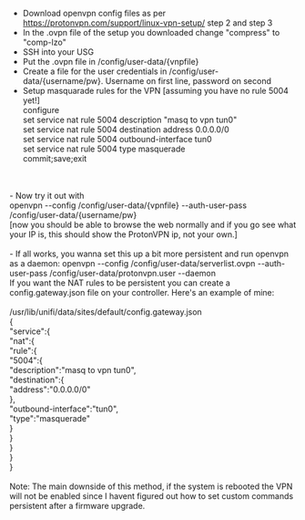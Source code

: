 - Download openvpn config files as per https://protonvpn.com/support/linux-vpn-setup/ step 2 and step 3
- In the .ovpn file of the setup you downloaded change "compress" to "comp-lzo"
- SSH into your USG
- Put the .ovpn file in /config/user-data/{vnpfile}
- Create a file for the user credentials in /config/user-data/{username/pw}. Username on first line, password on second
- Setup masquarade rules for the VPN
 [assuming you have no rule 5004 yet!]<br/>
configure<br/>
set service nat rule 5004 description "masq to vpn tun0"<br/>
set service nat rule 5004 destination address 0.0.0.0/0<br/>
set service nat rule 5004 outbound-interface tun0<br/>
set service nat rule 5004 type masquerade<br/>
commit;save;exit<br/>
<br/>
<br/>
- Now try it out with<br/>
openvpn --config /config/user-data/{vpnfile} --auth-user-pass /config/user-data/{username/pw}
<br/>
[now you should be able to browse the web normally and if you go see what your IP is, this should show the ProtonVPN ip, not your own.]<br/>
<br/>
- If all works, you wanna set this up a bit more persistent and run openvpn as a daemon:
openvpn --config /config/user-data/serverlist.ovpn --auth-user-pass /config/user-data/protonvpn.user --daemon
<br/>
If you want the NAT rules to be persistent you can create a config.gateway.json file on your controller. Here's an example of mine:<br/>
<br/>
/usr/lib/unifi/data/sites/default/config.gateway.json<br/>
{<br/>
   "service":{<br/>
      "nat":{<br/>
         "rule":{<br/>
            "5004":{<br/>
               "description":"masq to vpn tun0",<br/>
               "destination":{<br/>
                  "address":"0.0.0.0/0"<br/>
               },<br/>
               "outbound-interface":"tun0",<br/>
               "type":"masquerade"<br/>
            }<br/>
         }<br/>
      }<br/>
   }<br/>
}<br/>
<br/>
Note: The main downside of this method, if the system is rebooted the VPN will not be enabled since I havent figured out how to set custom commands persistent after a firmware upgrade.

